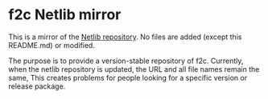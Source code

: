 
# f2c Netlib mirror

This is a mirror of the [Netlib repository](https://netlib.org/f2c). No
files are added (except this README.md) or modified.

The purpose is to provide a version-stable repository of f2c. Currently,
when the netlib repository is updated, the URL and all file names remain
the same, This creates problems for people looking for a specific version
or release package.


